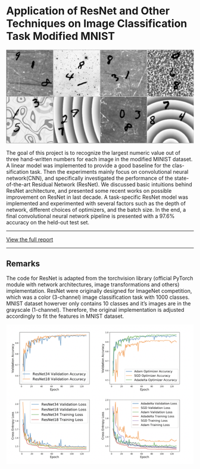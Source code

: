 # Application of ResNet and Other Techniques on Image Classification Task Modified MNIST


<p float="center">
    <img src="/images/mnist.png">
</p>
The goal of this project is to recognize the largest numeric value out of three hand-written numbers for each image in the modified MINIST dataset. A linear model was implemented to provide a good baseline for the clas- sification task. Then the experiments mainly focus on convolutional neural network(CNN), and specifically investigated the performance of the state-of-the-art Residual Network (ResNet). We discussed basic intuitions behind ResNet architecture, and presented some recent works on possible improvement on ResNet in last decade. A task-specific ResNet model was implemented and experimented with several factors such as the depth of network, different choices of optimizers, and the batch size. In the end, a final convolutional neural network pipeline is presented with a 97.6% accuracy on the held-out test set.

---

[View the full report](https://github.com/dorhelium/modifiedMNISTclassification/blob/master/report.pdf)

---

## Remarks

The code for ResNet is adapted from the torchvision library (official PyTorch module with network architectures, image transformations and others) implementation. ResNet were originally designed for ImageNet competition, which was a color (3-channel) image classification task with 1000 classes. MNIST dataset howerver only contains 10 classes and it’s images are in the grayscale (1-channel). Therefore, the original implementation is adjusted accordingly to fit the features in MNIST dataset.


 <img src="/images/results.png" >



